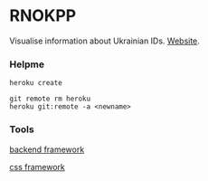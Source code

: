 # RNOKPP

Visualise information about Ukrainian IDs. [Website](https://rnokpp.herokuapp.com/).

### Helpme
```
heroku create

git remote rm heroku
heroku git:remote -a <newname>
```

### Tools
[backend framework](https://aiohttp.readthedocs.io/en/stable/)

[css framework](https://siimple.juanes.xyz/documentation/)
